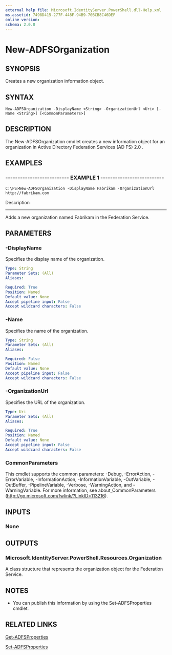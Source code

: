 ```yaml
---
external help file: Microsoft.IdentityServer.PowerShell.dll-Help.xml
ms.assetid: 7498D415-277F-448F-94B9-70BCB8C46DEF
online version: 
schema: 2.0.0
---
```


# New-ADFSOrganization

## SYNOPSIS
Creates a new organization information object.

## SYNTAX

```
New-ADFSOrganization -DisplayName <String> -OrganizationUrl <Uri> [-Name <String>] [<CommonParameters>]
```

## DESCRIPTION
The New-ADFSOrganization cmdlet creates a new information object for an organization in Active Directory Federation Services (AD FS) 2.0 .

## EXAMPLES

### -------------------------- EXAMPLE 1 --------------------------
```
C:\PS>New-ADFSOrganization -DisplayName Fabrikam -OrganizationUrl http://fabrikam.com
```

Description

-----------

Adds a new organization named Fabrikam in the Federation Service.

## PARAMETERS

### -DisplayName
Specifies the display name of the organization.

```yaml
Type: String
Parameter Sets: (All)
Aliases: 

Required: True
Position: Named
Default value: None
Accept pipeline input: False
Accept wildcard characters: False
```

### -Name
Specifies the name of the organization.

```yaml
Type: String
Parameter Sets: (All)
Aliases: 

Required: False
Position: Named
Default value: None
Accept pipeline input: False
Accept wildcard characters: False
```

### -OrganizationUrl
Specifies the URL of the organization.

```yaml
Type: Uri
Parameter Sets: (All)
Aliases: 

Required: True
Position: Named
Default value: None
Accept pipeline input: False
Accept wildcard characters: False
```

### CommonParameters
This cmdlet supports the common parameters: -Debug, -ErrorAction, -ErrorVariable, -InformationAction, -InformationVariable, -OutVariable, -OutBuffer, -PipelineVariable, -Verbose, -WarningAction, and -WarningVariable. For more information, see about_CommonParameters (http://go.microsoft.com/fwlink/?LinkID=113216).

## INPUTS

### None

## OUTPUTS

### Microsoft.IdentityServer.PowerShell.Resources.Organization
A class structure that represents the organization object for the Federation Service.

## NOTES
* You can publish this information by using the Set-ADFSProperties cmdlet.

## RELATED LINKS

[Get-ADFSProperties](00000000-0000-0000-0000-000000000000)

[Set-ADFSProperties](00000000-0000-0000-0000-000000000000)

